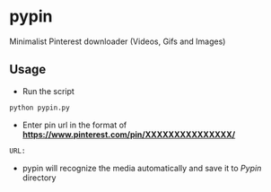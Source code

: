 # pypin
Minimalist Pinterest downloader (Videos, Gifs and Images)

## Usage
  - Run the script
```bash
python pypin.py
```
  - Enter pin url in the format of **https://www.pinterest.com/pin/XXXXXXXXXXXXXXX/**
```bash
URL: 
```
  - pypin will recognize the media automatically and save it to *Pypin* directory
